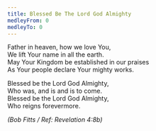 ```yaml
---
title: Blessed Be The Lord God Almighty
medleyFrom: 0
medleyTo: 0
---
```


Father in heaven, how we love You,  
We lift Your name in all the earth.  
May Your Kingdom be established in our praises  
As Your people declare Your mighty works.

Blessed be the Lord God Almighty,  
Who was, and is and is to come.  
Blessed be the Lord God Almighty,  
Who reigns forevermore.

_(Bob Fitts / Ref: Revelation 4:8b)_
